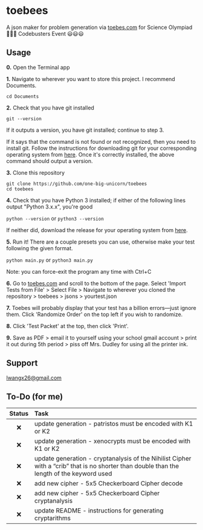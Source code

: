 
# toebees

A json maker for problem generation via [toebes.com](https://toebes.com/codebusters/) for Science Olympiad 🤮🤮🤮 Codebusters Event 😃😃😃




## Usage

**0.** Open the Terminal app


**1.** Navigate to wherever you want to store this project. I recommend Documents. 
```
cd Documents
```


**2.** Check that you have git installed
```
git --version
```
If it outputs a version, you have git installed; continue to step 3.

If it says that the command is not found or not recognized, then you need to install git. Follow the instructions for downloading git for your corresponding operating system from [here](https://git-scm.com/book/en/v2/Getting-Started-Installing-Git). Once it's correctly installed, the above command should output a version.



**3.** Clone this repository
```
git clone https://github.com/one-big-unicorn/toebees
cd toebees
```


**4.** Check that you have Python 3 installed; if either of the following lines output "Python 3.x.x", you're good

`python --version`    or    `python3 --version`

If neither did, download the release for your operating system from [here](https://www.python.org/downloads/).



**5.** Run it! There are a couple presets you can use, otherwise make your test following the given format. 

`python main.py`    or    `python3 main.py`

Note: you can force-exit the program any time with Ctrl+C


**6.** Go to [toebes.com](https://toebes.com/codebusters/TestManage.html) and scroll to the bottom of the page. 
Select 'Import Tests from File' > Select File > Navigate to wherever you cloned the repository > toebees > jsons > yourtest.json


**7.** Toebes will probably display that your test has a billion errors—just ignore them.
Click 'Randomize Order' on the top left if you wish to randomize.


**8.** Click 'Test Packet' at the top, then click 'Print'.


**9.** Save as PDF > email it to yourself using your school gmail account > print it out during 5th period > piss off Mrs. Dudley for using all the printer ink.
## Support

lwangx26@gmail.com


## To-Do (for me)
| Status | Task |
| :---: | :------  |
|❌      | update generation - patristos must be encoded with K1 or K2 |
|❌      | update generation - xenocrypts must be encoded with K1 or K2 |
|❌      | update generation - cryptanalysis of the Nihilist Cipher with a “crib” that is no shorter than double than the length of the keyword used |
|❌      | add new cipher - 5x5 Checkerboard Cipher decode |
|❌      | add new cipher - 5x5 Checkerboard Cipher cryptanalysis |
|❌      | update README - instructions for generating cryptarithms |


